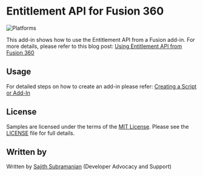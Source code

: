 # Entitlement API for Fusion 360
![Platforms](https://img.shields.io/badge/platform-Windows-lightgray.svg)

This add-in shows how to use the Entitlement API from a Fusion add-in. For more details, please refer to this blog post: [Using Entitlement API from Fusion 360](https://adndevblog.typepad.com/manufacturing/2020/07/using-entitlement-api-from-fusion-360.html)

## Usage
 For detailed steps on how to create an add-in please refer: [Creating a Script or Add-In](http://help.autodesk.com/view/fusion360/ENU/?guid=GUID-9701BBA7-EC0E-4016-A9C8-964AA4838954)
 
 ## License
Samples are licensed under the terms of the [MIT License](http://opensource.org/licenses/MIT). Please see the [LICENSE](https://rawgit.com/AutodeskFusion360/AutodeskFusion360.github.io/master/LICENSE) file for full details.

## Written by 
Written by [Sajith Subramanian](https://adndevblog.typepad.com/manufacturing/sajith-subramanian.html)
(Developer Advocacy and Support)

